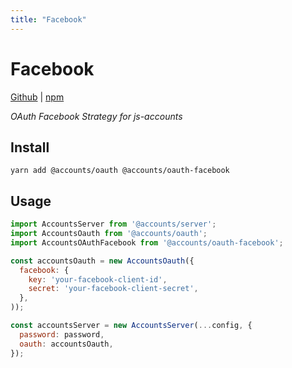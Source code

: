 ```yaml
---
title: "Facebook"
---
```


# Facebook

[Github](https://github.com/accounts-js/accounts/tree/master/packages/oauth-facebook) |
[npm](https://www.npmjs.com/package/@accounts/oauth-facebook)

_OAuth Facebook Strategy for js-accounts_

## Install

```
yarn add @accounts/oauth @accounts/oauth-facebook
```

## Usage

```javascript
import AccountsServer from '@accounts/server';
import AccountsOauth from '@accounts/oauth';
import AccountsOAuthFacebook from '@accounts/oauth-facebook';

const accountsOauth = new AccountsOauth({
  facebook: {
    key: 'your-facebook-client-id',
    secret: 'your-facebook-client-secret',
  },
));

const accountsServer = new AccountsServer(...config, {
  password: password,
  oauth: accountsOauth,
});
```
